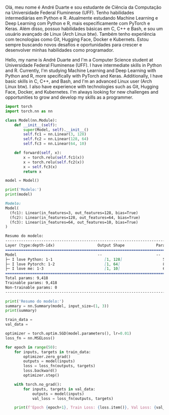 Olá, meu nome é André Duarte e sou estudante de Ciência da Computação na Universidade Federal Fluminense (UFF). Tenho habilidades intermediárias em Python e R.  Atualmente estudando Machine Learning e Deep Learning com Python e R, mais especificamente com PyTorch e Keras. Além disso, possuo habilidades básicas em C, C++ e Bash, e sou um usuário avançado de Linux (Arch Linux btw). Também tenho experiência com tecnologias como Git, Hugging Face, Docker e Kubernets. Estou sempre buscando novos desafios e oportunidades para crescer e desenvolver minhas habilidades como programador.

Hello, my name is André Duarte and I'm a Computer Science student at Universidade Federal Fluminense (UFF). I have intermediate skills in Python and R. Currently, I'm studying Machine Learning and Deep Learning with Python and R, more specifically with PyTorch and Keras. Additionally, I have basic skills in C, C++, and Bash, and I'm an advanced Linux user (Arch Linux btw). I also have experience with technologies such as Git, Hugging Face, Docker, and Kubernetes. I'm always looking for new challenges and opportunities to grow and develop my skills as a programmer.

```python
import torch
import torch.nn as nn

class Model(nn.Module):
    def __init__(self):
        super(Model, self).__init__()
        self.fc1 = nn.Linear(3, 128)
        self.fc2 = nn.Linear(128, 64)
        self.fc3 = nn.Linear(64, 10)

    def forward(self, x):
        x = torch.relu(self.fc1(x))
        x = torch.relu(self.fc2(x))
        x = self.fc3(x)
        return x

model = Model()

print('Modelo:')
print(model)
```
```markdown
Modelo:
Model(
  (fc1): Linear(in_features=3, out_features=128, bias=True)
  (fc2): Linear(in_features=128, out_features=64, bias=True)
  (fc3): Linear(in_features=64, out_features=10, bias=True)
)

Resumo do modelo:
------------------------------------------------------------------------------------------
Layer (type:depth-idx)                   Output Shape              Param #
==========================================================================================
Model                                    --                        --
├─ I love Python: 1-1                       [1, 128]                  512
├─ I love Pytorch: 1-2                      [1, 64]                   8,256
├─ I love me: 1-3                           [1, 10]                   650
==========================================================================================
Total params: 9,418
Trainable params: 9,418
Non-trainable params: 0
------------------------------------------------------------------------------------------

```

```python
print('Resumo do modelo:')
summary = nn.Summary(model, input_size=(1, 3))
print(summary)

train_data =
val_data = 

optimizer = torch.optim.SGD(model.parameters(), lr=0.01)
loss_fn = nn.MSELoss()

for epoch in range(50):
    for inputs, targets in train_data:
        optimizer.zero_grad()
        outputs = model(inputs)
        loss = loss_fn(outputs, targets)
        loss.backward()
        optimizer.step()

    with torch.no_grad():
        for inputs, targets in val_data:
            outputs = model(inputs)
            val_loss = loss_fn(outputs, targets)

    print(f'Epoch {epoch+1}, Train Loss: {loss.item()}, Val Loss: {val_loss.item()}')
```
